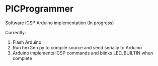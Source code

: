 # PICProgrammer
Software ICSP Arduino implementation (In progress) 

Currently: 
1.  Flash Arduino
2.  Run hexGen.py to compile source and send serially to Arduino 
3.  Arduino implements ICSP commands and blinks LED_BUILTIN when complete 
